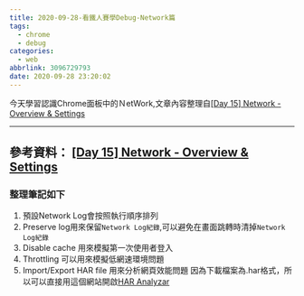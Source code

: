 ```yaml
---
title: 2020-09-28-看鐵人賽學Debug-Network篇
tags:
  - chrome
  - debug
categories:
  - web
abbrlink: 3096729793
date: 2020-09-28 23:20:02
---
```

今天學習認識Chrome面板中的ＮetWork,文章內容整理自[[Day 15] Network - Overview & Settings](https://ithelp.ithome.com.tw/articles/10245891)
<!-- more -->
---
參考資料：
[[Day 15] Network - Overview & Settings](https://ithelp.ithome.com.tw/articles/10245891)
---
### 整理筆記如下
1. 預設Network Log會按照執行順序排列
2. Preserve log用來保留`Network Log紀錄`,可以避免在畫面跳轉時清掉`Network Log紀錄`
3. Disable cache 用來模擬第一次使用者登入
4. Throttling 可以用來模擬低網速環境問題
5. Import/Export HAR file 用來分析網頁效能問題
因為下載檔案為.har格式，所以可以直接用這個網站開啟[HAR Analyzar](https://toolbox.googleapps.com/apps/har_analyzer/)

